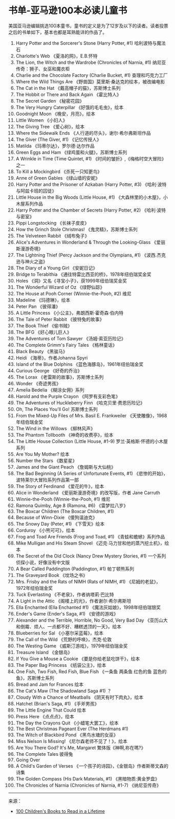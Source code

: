 # 书单-亚马逊100本必读儿童书

美国亚马逊编辑挑选100本童书，童书的定义是为了12岁及以下的读者。读者投票之后的书单如下，基本也都是耳熟能详的作品了。

1. Harry Potter and the Sorcerer's Stone (Harry Potter, #1) 哈利波特与魔法石
2. Charlotte's Web 《夏洛的网》，E.B.怀特
3. The Lion, the Witch and the Wardrobe (Chronicles of Narnia, #1) 纳尼亚传奇：狮子、女巫和魔衣柜
4. Charlie and the Chocolate Factory (Charlie Bucket, #1) 查理和巧克力工厂
5. Where the Wild Things Are 《野兽国》莫里斯·桑达克的绘本，被改编电影
6. The Cat in the Hat 《戴高帽子的猫》，苏斯博士系列
7. The Hobbit or There and Back Again 《霍比特人》
8. The Secret Garden 《秘密花园》
9. The Very Hungry Caterpillar 《好饿的毛毛虫》，绘本
10. Goodnight Moon 《晚安，月亮》，绘本
11. Little Women 《小妇人》
12. The Giving Tree 《爱心树》，绘本
13. Where the Sidewalk Ends 《人行道的尽头》，谢尔·希尔弗斯坦作品
14. The Giver (The Giver, #1) 《记忆传授人》
15. Matilda 《玛蒂尔达》，罗尔德·达尔作品
16. Green Eggs and Ham 《绿鸡蛋和火腿》，苏斯博士系列
17. A Wrinkle in Time (Time Quintet, #1) 《时间的皱折》,《梅格时空大冒险》之一
18. To Kill a Mockingbird 《杀死一只知更鸟》
19. Anne of Green Gables 《绿山墙的安妮》
20. Harry Potter and the Prisoner of Azkaban (Harry Potter, #3) 《哈利·波特与阿兹卡班的囚徒》
21. Little House in the Big Woods (Little House, #1) 《大森林里的小木屋》，小木屋系列作品
22. Harry Potter and the Chamber of Secrets (Harry Potter, #2) 《哈利·波特与密室》
23. Pippi Longstocking 《长袜子皮皮》
24. How the Grinch Stole Christmas! 《鬼灵精》，苏斯博士系列
25. The Velveteen Rabbit 《绒布兔子》
26. Alice's Adventures in Wonderland & Through the Looking-Glass 《爱丽斯漫游奇境》
27. The Lightning Thief (Percy Jackson and the Olympians, #1) 《波西.杰克逊与神火之盗》
28. The Diary of a Young Girl 《安妮日记》
29. Bridge to Terabithia 《通往特雷比西亚的桥》，1978年纽伯瑞奖金奖
30. Holes 《洞》又名《寻宝小子》，获1999年纽伯瑞奖金奖
31. The Wonderful Wizard of Oz 《绿野仙踪》
32. The House at Pooh Corner (Winnie-the-Pooh, #2) 维尼
33. Madeline 《玛德琳》，绘本
34. Peter Pan 《彼得潘》
35. A Little Princess 《小公主》，弗朗西斯·霍奇森·伯内特
36. The Tale of Peter Rabbit 《彼特兔的故事》
37. The Book Thief 《偷书贼》
38. The BFG 《好心眼儿巨人》
39. The Adventures of Tom Sawyer 《汤姆·索亚历险记》
40. The Complete Grimm's Fairy Tales 《格林童话》
41. Black Beauty 《黑骏马》
42. Heidi 《海蒂》，作者Johanna Spyri
43. Island of the Blue Dolphins 《蓝色海豚岛》，1961年纽伯瑞金奖
44. Curious George 《好奇的乔治》
45. The Lorax 《老雷斯的故事》，苏斯博士系列
46. Wonder 《奇迹男孩》
47. Amelia Bedelia 《糊涂女佣》系列
48. Harold and the Purple Crayon 《阿罗有支彩色笔》
49. The Adventures of Huckleberry Finn 《哈克贝里·费恩历险记》
50. Oh, The Places You'll Go! 苏斯博士系列
51. From the Mixed-Up Files of Mrs. Basil E. Frankweiler 《天使雕像》，1968年纽伯瑞金奖
52. The Wind in the Willows 《柳林风声》
53. The Phantom Tollbooth 《神奇的收费亭》，绘本
54. The Little House Collection (Little House, #1-9) 罗兰·英格斯·怀德的小木屋系列
55. Are You My Mother? 绘本
56. Number the Stars 《数星星》
57. James and the Giant Peach 《詹姆斯与大仙桃》
58. The Bad Beginning (A Series of Unfortunate Events, #1) 《悲惨的开始》，波特莱尔大冒险系列作品第一部
59. The Story of Ferdinand 《爱花的牛》，绘本
60. Alice in Wonderland 《爱丽斯漫游奇境》的改写版，作者 Jane Carruth
61. Winnie-the-Pooh (Winnie-the-Pooh, #1) 维尼
62. Ramona Quimby, Age 8 (Ramona, #6) 《雷梦拉八岁》
63. The Boxcar Children (The Boxcar Children, #1)
64. Because of Winn-Dixie 《傻狗温迪克》
65. The Snowy Day (Peter, #1) 《下雪天》绘本
66. Corduroy 《小熊可可》，绘本
67. Frog and Toad Are Friends (Frog and Toad, #1) 《青蛙和蟾蜍》系列作品
68. Mike Mulligan and His Steam Shovel 《迈克·马力甘和他的蒸汽挖土机》，绘本
69. The Secret of the Old Clock (Nancy Drew Mystery Stories, #1) 一个系列侦探小说，好像没有中文版
70. A Bear Called Paddington (Paddington, #1) 帕丁顿熊系列
71. The Graveyard Book 《坟场之书》
72. Mrs. Frisby and the Rats of NIMH (Rats of NIMH, #1) 《尼姆的老鼠》，1972年纽伯瑞金奖
73. Tuck Everlasting 《不老泉》，作者纳塔莉·巴比特
74. A Light in the Attic 《阁楼上的光》，作者谢尔·希尔弗斯坦
75. Ella Enchanted (Ella Enchanted #1) 《魔法灰姑娘》，1998年纽伯瑞银奖
76. Ender's Game (Ender's Saga, #1) 《安德的游戏》
77. Alexander and the Terrible, Horrible, No Good, Very Bad Day 《亚历山大和倒霉、烦人、一点都不好、糟糕透顶的一天》，绘本
78. Blueberries for Sal 《小塞尔采蓝莓》，绘本
79. The Call of the Wild 《荒野的呼唤》，杰克·伦敦
80. The Westing Game 《威斯汀游戏》，1979年纽伯瑞金奖
81. Treasure Island 《金银岛》
82. If You Give a Mouse a Cookie 《要是你给老鼠吃饼干》，绘本
83. The Paper Bag Princess 《纸袋公主》，绘本
84. One Fish, Two Fish, Red Fish, Blue Fish 《一条鱼 两条鱼 红色的鱼 蓝色的鱼》，苏斯博士系列
85. Bread and Jam for Frances 绘本
86. The Cat's Maw (The Shadowland Saga #1) ？
87. Cloudy With a Chance of Meatballs 《阴天有时下肉丸》，绘本
88. Hatchet (Brian's Saga, #1) 《手斧男孩》
89. The Little Engine That Could 绘本
90. Press Here 《点点点》，绘本
91. The Day the Crayons Quit 《小蜡笔大罢工》，绘本
92. The Best Christmas Pageant Ever (The Herdmans #1) 
93. The Witch of Blackbird Pond 《黑鸟水塘的女巫》
94. Miss Nelson Is Missing! 《尼尔森老师不见了！》，绘本
95. Are You There God? It's Me, Margaret 繁体版《神啊,祢在嗎?》
96. The Complete Tales 彼得兔
97. Going Over 
98. A Child's Garden of Verses 《一个孩子的诗园》，《金银岛》作者斯蒂文森的诗集
99. The Golden Compass (His Dark Materials, #1) 《黑暗物质:黄金罗盘》
100. The Chronicles of Narnia (Chronicles of Narnia, #1-7) 《纳尼亚传奇》

---

来源：

- [100 Children's Books to Read in a Lifetime](https://www.amazon.com/b?node=9660210011)